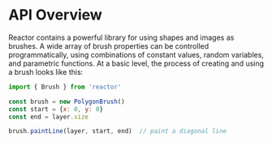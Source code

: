 # API Overview

Reactor contains a powerful library for using shapes and images as brushes. A wide array of brush properties can be controlled programmatically, using combinations of constant values, random variables, and parametric functions. At a basic level, the process of creating and using a brush looks like this:

```javascript
import { Brush } from 'reactor'

const brush = new PolygonBrush()
const start = {x: 0, y: 0}
const end = layer.size

brush.paintLine(layer, start, end)  // paint a diagonal line
```

